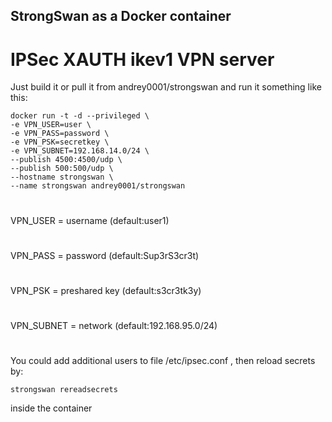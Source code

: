 ## StrongSwan as a Docker container

# IPSec XAUTH ikev1 VPN server

Just build it or pull it from andrey0001/strongswan and run it something like this:

```
docker run -t -d --privileged \
-e VPN_USER=user \
-e VPN_PASS=password \
-e VPN_PSK=secretkey \
-e VPN_SUBNET=192.168.14.0/24 \
--publish 4500:4500/udp \
--publish 500:500/udp \
--hostname strongswan \
--name strongswan andrey0001/strongswan
```
#
VPN_USER = username (default:user1)
#
VPN_PASS = password (default:Sup3rS3cr3t)
#
VPN_PSK = preshared key (default:s3cr3tk3y)
#
VPN_SUBNET = network (default:192.168.95.0/24)
#

You could add additional users to file /etc/ipsec.conf , then reload secrets by: 
```
strongswan rereadsecrets
```
inside the container

